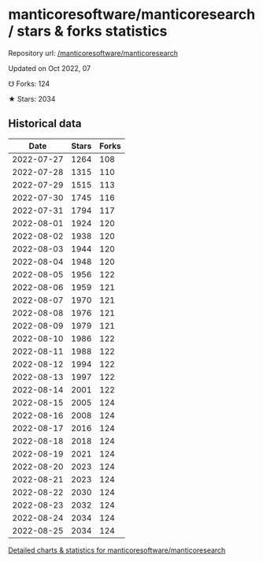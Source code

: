# manticoresoftware/manticoresearch / stars & forks statistics

Repository url: [/manticoresoftware/manticoresearch](https://github.com/manticoresoftware/manticoresearch)

Updated on Oct 2022, 07

☋ Forks: 124

★ Stars: 2034

## Historical data
| Date | Stars | Forks |
|------|-------|-------|
| 2022-07-27 | 1264 | 108 | 
| 2022-07-28 | 1315 | 110 | 
| 2022-07-29 | 1515 | 113 | 
| 2022-07-30 | 1745 | 116 | 
| 2022-07-31 | 1794 | 117 | 
| 2022-08-01 | 1924 | 120 | 
| 2022-08-02 | 1938 | 120 | 
| 2022-08-03 | 1944 | 120 | 
| 2022-08-04 | 1948 | 120 | 
| 2022-08-05 | 1956 | 122 | 
| 2022-08-06 | 1959 | 121 | 
| 2022-08-07 | 1970 | 121 | 
| 2022-08-08 | 1976 | 121 | 
| 2022-08-09 | 1979 | 121 | 
| 2022-08-10 | 1986 | 122 | 
| 2022-08-11 | 1988 | 122 | 
| 2022-08-12 | 1994 | 122 | 
| 2022-08-13 | 1997 | 122 | 
| 2022-08-14 | 2001 | 122 | 
| 2022-08-15 | 2005 | 124 | 
| 2022-08-16 | 2008 | 124 | 
| 2022-08-17 | 2016 | 124 | 
| 2022-08-18 | 2018 | 124 | 
| 2022-08-19 | 2021 | 124 | 
| 2022-08-20 | 2023 | 124 | 
| 2022-08-21 | 2023 | 124 | 
| 2022-08-22 | 2030 | 124 | 
| 2022-08-23 | 2032 | 124 | 
| 2022-08-24 | 2034 | 124 | 
| 2022-08-25 | 2034 | 124 | 


[Detailed charts & statistics for manticoresoftware/manticoresearch](https://reviewgithub.com/rep/manticoresoftware/manticoresearch)

